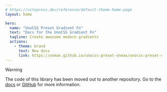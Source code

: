 ```yaml
---
# https://vitepress.dev/reference/default-theme-home-page
layout: home

hero:
  name: "UnoCSS Preset Gradient Fn"
  text: "Docs for the UnoCSS Gradient Fn"
  tagline: Create awesome modern gradients
  actions:
    - theme: brand
      text: New docs
      link: https://onmax.github.io/unocss-preset-onmax/unocss-preset-easing-gradient/
---
```


> [!WARNING]
> The code of this library has been moved out to another repository. Go to the [docs](https://onmax.github.io/unocss-preset-onmax/unocss-preset-easing-gradient/) or [GitHub](https://github.com/onmax/unocss-preset-onmax/tree/main/packages/unocss-preset-easing-gradient/) for more information.
